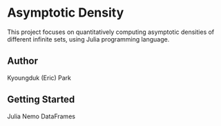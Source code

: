 # Asymptotic Density

This project focuses on quantitatively computing asymptotic densities of different infinite sets, using Julia programming language.

## Author

Kyoungduk (Eric) Park

## Getting Started

Julia
Nemo
DataFrames
